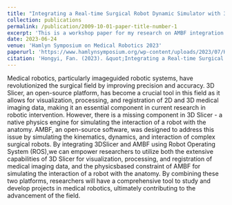 ```yaml
---
title: "Integrating a Real-time Surgical Robot Dynamic Simulator with 3D Slicer"
collection: publications
permalink: /publication/2009-10-01-paper-title-number-1
excerpt: 'This is a workshop paper for my research on AMBF integration with 3D Slicer'
date: 2023-06-24
venue: 'Hamlyn Symposium on Medical Robotics 2023'
paperurl: 'https://www.hamlynsymposium.org/wp-content/uploads/2023/07/HSMR23-Proceedings-Final.pdf'
citation: 'Hongyi, Fan. (2023). &quot;Integrating a Real-time Surgical Robot Dynamic Simulator with 3D Slicer.&quot; <i>Hamlyn Symposium on Medical Robotics</i>.'
---
```



Medical robotics, particularly imageguided robotic systems, have revolutionized the surgical
field by improving precision and accuracy. 3D Slicer, an open-source platform, has become a crucial tool in this field as it allows for visualization, processing, and registration of 2D and 3D medical imaging data, making it an essential component in current research in robotic intervention. However, there is a missing component in 3D Slicer - a native physics engine for simulating the interaction of a robot with the anatomy. AMBF, an open-source software, was designed to address this issue by simulating the kinematics, dynamics, and interaction of complex surgical robots. 
By integrating 3DSlicer and AMBF using Robot Operating System (ROS),we can empower researchers to utilize both the extensive capabilities of 3D Slicer for visualization, processing, and
registration of medical imaging data, and the physicsbased constraint of AMBF for simulating the interaction of a robot with the anatomy. By combining these two platforms, researchers will have a comprehensive tool to study and develop projects in medical robotics, ultimately contributing to the advancement of the field.

